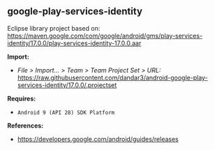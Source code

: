 ## google-play-services-identity

Eclipse library project based on:<br/>
https://maven.google.com/com/google/android/gms/play-services-identity/17.0.0/play-services-identity-17.0.0.aar

**Import:**
- _File > Import... > Team > Team Project Set > URL:_<br/>
  https://raw.githubusercontent.com/dandar3/android-google-play-services-identity/17.0.0/.projectset

**Requires:**
- `Android 9 (API 28) SDK Platform`

**References:**
- https://developers.google.com/android/guides/releases